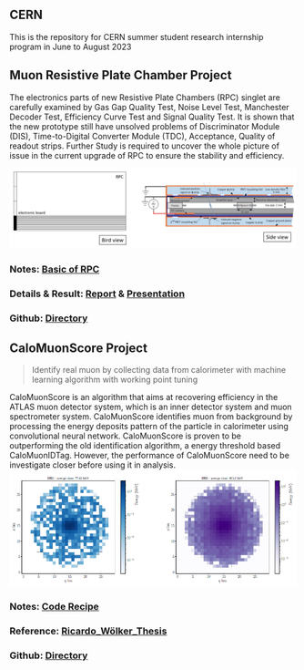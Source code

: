 ## CERN
This is the repository for CERN summer student research internship program in June to August 2023 

## Muon Resistive Plate Chamber Project

The electronics parts of new Resistive Plate Chambers (RPC) singlet are carefully examined by Gas Gap Quality Test, Noise Level Test, Manchester Decoder Test, Efficiency Curve Test and Signal Quality Test. It is shown that the new prototype still have unsolved problems of Discriminator Module (DIS), Time-to-Digital Converter Module (TDC), Acceptance, Quality of readout strips. Further Study is required to uncover the whole picture of issue in the current upgrade of RPC to
ensure the stability and efficiency.

![RPC](/Asset/RPC.png)

### Notes: [Basic of RPC](https://shaded-cannon-4d7.notion.site/Learn-Mechanism-of-RPC-Chamber-0ddffe323f1249a1a0503e3d7a692704?pvs=4)
### Details & Result: [Report](https://drive.google.com/file/d/1E1lOC2vQHSkHM3g9OKyn4z3FlnDYIBdC/view?usp=sharing) & [Presentation](https://docs.google.com/presentation/d/1X1SbWKbBZRCKyw_sKsZgDSvqNhlK87zZ/edit?usp=sharing&ouid=110148678779983739038&rtpof=true&sd=true)
### Github: [Directory](https://github.com/marcowongtc/CERN/tree/main/RPC)



## CaloMuonScore Project
>Identify real muon by collecting data from calorimeter with machine learning algorithm with working point tuning  

CaloMuonScore is an algorithm that aims at recovering efficiency in the ATLAS muon detector system, which is an inner detector system and muon spectrometer
system. CaloMuonScore identifies muon from background by processing the energy deposits pattern of the particle in calorimeter using convolutional neural network. CaloMuonScore is proven to be outperforming the old
identification algorithm, a energy threshold based CaloMuonIDTag. However, the performance of CaloMuonScore need to be investigate closer before using it in analysis. 
![CaloMuon](/Asset/CaloMuon.png)

### Notes: [Code Recipe](https://shaded-cannon-4d7.notion.site/Run-CaloScore-Study-Example-6879d0b1c3de42c0819b208675965397?pvs=4)
### Reference: [Ricardo_Wölker_Thesis](https://drive.google.com/file/d/1c2PSB3mG_GhzbqEOvsBankIf9odnOFGH/view?usp=sharing)
### Github: [Directory](https://github.com/marcowongtc/CERN/tree/main/CaloMuonScore)